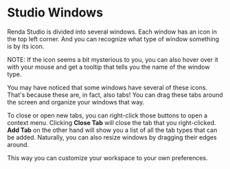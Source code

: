 # Studio Windows

Renda Studio is divided into several windows. Each window has an icon in the top
left corner. And you can recognize what type of window something is by its icon.

NOTE: If the icon seems a bit mysterious to you, you can also hover over it with
your mouse and get a tooltip that tells you the name of the window type.

You may have noticed that some windows have several of these icons. That's
because these are, in fact, also tabs! You can drag these tabs around the screen
and organize your windows that way.

To close or open new tabs, you can right-click those buttons to open a context
menu. Clicking **Close Tab** will close the tab that you right-clicked. **Add
Tab** on the other hand will show you a list of all the tab types that can be
added. Naturally, you can also resize windows by dragging their edges around.

This way you can customize your workspace to your own preferences.
